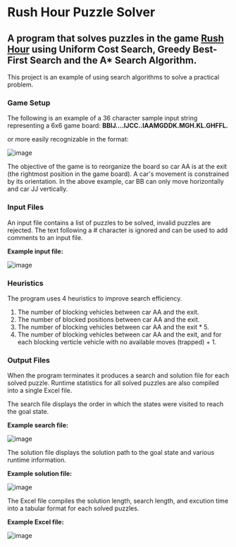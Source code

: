 # Rush Hour Puzzle Solver
## A program that solves puzzles in the game [Rush Hour](https://www.cokogames.com/rush-hour/play/) using Uniform Cost Search, Greedy Best-First Search and the A* Search Algorithm.

This project is an example of using search algorithms to solve a practical problem.

### Game Setup

The following is an example of a 36 character sample input string representing a 6x6 game board: **BBIJ....IJCC..IAAMGDDK.MGH.KL.GHFFL.**

or more easily recognizable in the format:

![image](https://user-images.githubusercontent.com/67298240/211711155-f79e8f9e-8a91-4cd4-a176-22292d12aab5.png)

The objective of the game is to reorganize the board so car AA is at the exit (the rightmost position in the game board).
A car's movement is constrained by its orientation. In the above example, car BB can only move horizontally and car JJ vertically.


### Input Files

An input file contains a list of puzzles to be solved, invalid puzzles are rejected. The text following a # character is ignored and can be used to add comments to an input file.

**Example input file:**

![image](https://user-images.githubusercontent.com/67298240/211937907-c844408e-0a45-4a76-a6a4-7d4e6b7f9238.png)

### Heuristics

The program uses 4 heuristics to improve search efficiency.

1. The number of blocking vehicles between car AA and the exit.
2. The number of blocked positions between car AA and the exit.
3. The number of blocking vehicles between car AA and the exit * 5.
4. The number of blocking vehicles between car AA and the exit, and for each blocking verticle vehicle with no available moves (trapped) + 1.

### Output Files

When the program terminates it produces a search and solution file for each solved puzzle. Runtime statistics for all solved puzzles are also compiled into a single Excel file.

The search file displays the order in which the states were visited to reach the goal state.

**Example search file:**

![image](https://user-images.githubusercontent.com/67298240/211710871-ad0045da-84e5-46cd-9798-596d2ab6582f.png)

The solution file displays the solution path to the goal state and various runtime information.

**Example solution file:**

![image](https://user-images.githubusercontent.com/67298240/211711014-3d8aec9e-6249-43d0-bf0c-770074f1648c.png)

The Excel file compiles the solution length, search length, and excution time into a tabular format for each solved puzzles.

**Example Excel file:**

![image](https://user-images.githubusercontent.com/67298240/211935837-1f55f44f-8e94-4c75-963e-f6b5292d345a.png)


